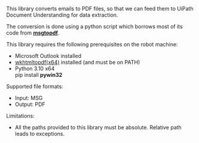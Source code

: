 This library converts emails to PDF files, so that we can feed them to UiPath Document Understanding for data extraction.

The conversion is done using a python script which borrows most of its code from **[msgtopdf](https://pypi.org/project/msgtopdf/)**.

This library requires the following prerequisites on the robot machine:

* Microsoft Outlook installed
* [wkhtmltopdf(x64)](https://github.com/wkhtmltopdf/packaging/releases/download/0.12.6-1/wkhtmltox-0.12.6-1.msvc2015-win64.exe) installed (and must be on PATH)
* Python 3.10 x64  
  pip install **pywin32**  

Supported file formats:

* Input:  MSG
* Output: PDF

Limitations:

* All the paths provided to this library must be absolute. Relative path leads to exceptions.
